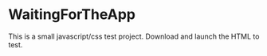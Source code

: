 # WaitingForTheApp

This is a small javascript/css test project. Download and launch the HTML to test.